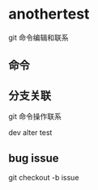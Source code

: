 # anothertest

git 命令编辑和联系

## 命令

## 分支关联

git 命令操作联系

dev alter test

## bug issue
git checkout -b issue

